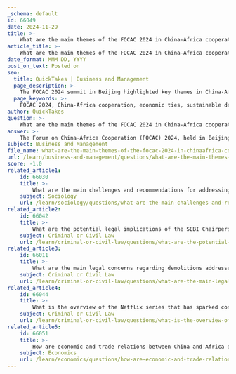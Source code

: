 ```yaml
---
_schema: default
id: 66049
date: 2024-11-29
title: >-
    What are the main themes of the FOCAC 2024 in China-Africa cooperation?
article_title: >-
    What are the main themes of the FOCAC 2024 in China-Africa cooperation?
date_format: MMM DD, YYYY
post_on_text: Posted on
seo:
  title: QuickTakes | Business and Management
  page_description: >-
    The FOCAC 2024 summit in Beijing highlighted key themes in China-Africa cooperation, including strengthening economic ties, sustainable development, infrastructure development, technological advancement, political and security cooperation, cultural exchanges, and solidarity among developing nations.
  page_keywords: >-
    FOCAC 2024, China-Africa cooperation, economic ties, sustainable development, green initiatives, infrastructure development, technological advancement, political cooperation, security partnerships, cultural exchanges, Global South solidarity
author: QuickTakes
question: >-
    What are the main themes of the FOCAC 2024 in China-Africa cooperation?
answer: >-
    The Forum on China-Africa Cooperation (FOCAC) 2024, held in Beijing, highlighted several key themes that reflect the evolving dynamics of China-Africa relations. Here are the main themes discussed during the summit:\n\n1. **Strengthening Economic Ties**: The summit emphasized a renewed focus on trade and investment, with China pledging $51 billion to support various initiatives across Africa. This financial commitment aims to enhance economic cooperation and reduce trade deficits, particularly by allowing more African exports into China.\n\n2. **Sustainable Development and Green Initiatives**: A significant outcome of FOCAC 2024 was China's commitment to 30 clean energy projects, which aligns with global climate goals. The focus on sustainability includes the development of Africa's electric vehicle industry, showcasing a shift towards environmentally friendly practices in economic development.\n\n3. **Infrastructure Development**: Infrastructure remains a critical area of cooperation, with discussions centered on enhancing connectivity and building essential facilities across the continent. This theme is part of a broader strategy to modernize African economies and improve living standards.\n\n4. **Technological Advancement**: The summit addressed the importance of technology and innovation, particularly in areas such as artificial intelligence and digital infrastructure. This focus aims to bolster Africa's technological capabilities and integrate them into the global economy.\n\n5. **Political and Security Cooperation**: The FOCAC 2024 also underscored the need for political collaboration and security partnerships, reflecting a comprehensive approach to addressing regional challenges and promoting stability.\n\n6. **Cultural and People-to-People Exchanges**: Enhancing cultural ties and fostering mutual understanding between China and African nations were also highlighted as essential components of the partnership, aiming to build a more cohesive relationship.\n\n7. **Global South Solidarity**: The summit reinforced the idea of solidarity among developing nations, with a commitment to addressing global issues collectively, thereby positioning China and Africa as key players in the Global South.\n\nThese themes collectively represent a strategic shift in China's engagement with Africa, focusing on mutual benefits and long-term partnerships that address both economic and social challenges.
subject: Business and Management
file_name: what-are-the-main-themes-of-the-focac-2024-in-chinaafrica-cooperation.md
url: /learn/business-and-management/questions/what-are-the-main-themes-of-the-focac-2024-in-chinaafrica-cooperation
score: -1.0
related_article1:
    id: 66030
    title: >-
        What are the main challenges and recommendations for addressing sexual harassment in academia?
    subject: Sociology
    url: /learn/sociology/questions/what-are-the-main-challenges-and-recommendations-for-addressing-sexual-harassment-in-academia
related_article2:
    id: 66042
    title: >-
        What are the potential legal implications of the SEBI Chairperson controversy?
    subject: Criminal or Civil Law
    url: /learn/criminal-or-civil-law/questions/what-are-the-potential-legal-implications-of-the-sebi-chairperson-controversy
related_article3:
    id: 66011
    title: >-
        What are the main legal concerns regarding demolitions addressed by the Supreme Court?
    subject: Criminal or Civil Law
    url: /learn/criminal-or-civil-law/questions/what-are-the-main-legal-concerns-regarding-demolitions-addressed-by-the-supreme-court
related_article4:
    id: 66044
    title: >-
        What is the overview of the Netflix series that has sparked controversy?
    subject: Criminal or Civil Law
    url: /learn/criminal-or-civil-law/questions/what-is-the-overview-of-the-netflix-series-that-has-sparked-controversy
related_article5:
    id: 66051
    title: >-
        How are economic and trade relations between China and Africa developing?
    subject: Economics
    url: /learn/economics/questions/how-are-economic-and-trade-relations-between-china-and-africa-developing
---
```


&nbsp;